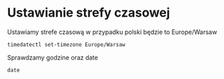 # Ustawianie strefy czasowej

Ustawiamy strefe czasową w przypadku polski będzie to Europe/Warsaw
```
timedatectl set-timezone Europe/Warsaw
```

Sprawdzamy godzine oraz date

```
date
```
